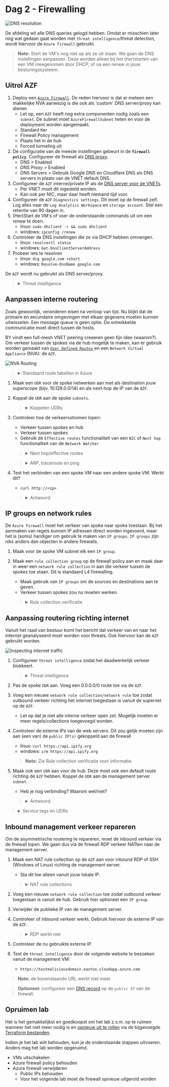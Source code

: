 # Dag 2 - Firewalling

![DNS resolution](./data/dns_inspection.svg)

De afdeling wil alle DNS queries gelogd hebben. Omdat er misschien later nog wat gedaan gaat worden met `threat intelligence`/threat detection, wordt hiervoor de `Azure Firewall` gebruikt.

> **Note:** Start de VM's nog niet op als ze uit staan. We gaan de DNS instellingen aanpassen. Deze worden alleen bij het (her)starten van een VM meegenomen door DHCP, of na een renew in jouw besturingssysteem.

## Uitrol AZF

1. Deploy een [`Azure Firewall`](https://docs.microsoft.com/en-us/azure/firewall/overview). De reden hiervoor is dat er meteen een makkelijke NVA aanwezig is die ook als 'custom' DNS server/proxy kan dienen
    * Let op, een `AZF` heeft nog extra componenten nodig zoals een `subnet`. De subnet moet `AzureFirewallSubnet` heten en voor de deployment worden aangemaakt.
    * Standard tier
    * Firewall Policy management
    * Plaats het in de hub
    * Forced tunneling uit
1. De configuratie van de meeste instellingen gebeurt in de **`firewall policy`**. Configureer de firewall als [DNS proxy](https://docs.microsoft.com/en-us/azure/firewall/dns-settings).
    * DNS > Enabled
    * DNS Proxy > Enabled
    * DNS Servers > Gebruik Google DNS en Cloudflare DNS als DNS servers in plaats van de VNET default DNS.
1. Configureer de `AZF` interne/private IP als de [DNS server voor de VNETs](https://docs.microsoft.com/en-us/azure/virtual-network/manage-virtual-network#change-dns-servers).
    * Per VNET moet dit ingesteld worden.
    * Kan ook per NIC, maar daar heeft niemand tijd voor.
1. Configureer de `AZF` `Diagnostics settings`. Dit moet op de firewall zelf. Log alles naar de `Log Analytics Workspace` en `storage account`. Stel een retentie van 90 dagen in.
1. (Her)Start de VM's of voer de onderstaande commands uit om een renew te doen.
    * linux: `sudo dhclient -r && sudo dhclient`
    * windows: `ipconfig /renew`
1. Controleer de DNS instellingen die ze via DHCP hebben ontvangen.
    * linux: `resolvectl status`
    * windows: `Get-DnsClientServerAddress`
1. Probeer iets te resolven
    * linux: `dig google.com +short`
    * windows: `Resolve-DnsName google.com`

De `AZF` wordt nu gebruikt als DNS server/proxy.

> <details><summary>Threat intelligence</summary>
>
> Azure `firewall` kan gebruik maken van Microsoft's [`threat intelligence`](https://docs.microsoft.com/en-us/azure/firewall/threat-intel) om FQDNs en DNS queries te inspecteren. Hiervoor is wel nodig dat de firewall alle DNS queries kan onderscheppen. Hierom wordt gebruik gemaakt van de DNS proxy functionaliteit.

</details>

## Aanpassen interne routering

Zoals gewoonlijk, veranderen eisen na verloop van tijd. Nu blijkt dat de primaire en secundaire omgevingen met elkaar gegevens moeten kunnen uitwisselen. Een message queue is geen optie. De ontwikkelde communicatie moet direct tussen de hosts.

BY vindt een full-mesh VNET peering creeeren geen fijn idee (waarom?). Om verkeer tussen de spokes via de hub mogelijk te maken, kan er gebruik worden gemaakt van [`User Defined Routes`](https://docs.microsoft.com/en-us/azure/virtual-network/manage-route-table) en een `Network Virtual Appliance` (NVA): de `AZF`.

![NVA Routing](./data/internal_routing.svg)

> <details><summary>Standaard route tabellen in Azure</summary>
>
> Azure `virtual networks` hebben [standaard een null route](https://docs.microsoft.com/en-us/azure/virtual-network/virtual-networks-udr-overview#default) staan voor de RFC1918 prefixes (10.0.0.0/8, 172.16.0.0/12, 192.168.0.0/16) en de RFC6598 prefix (100.64.0.0/10). Door een `address space` toe te voegen worden specifiekere routes aangemaakt en de route tabel overschreven.
>
> Directe `VNET peers` voegen elkaars `address spaces` toe. Geleerde routes worden echter niet doorgegeven aan andere peers. Dit betekent dat spoke A geen routes leert naar spoke B via het hub netwerk. Zelfs met een `user defined route` werkt dit niet. 

</details>

1. Maak een `UDR` voor de spoke netwerken aan met als destination jouw superscope (bijv. 10.128.0.0/14) en als next-hop de IP van de `AZF`.
1. Koppel de `UDR` aan de spoke `subnets`.
    > <details><summary>Koppelen UDRs</summary>
    >
    > `UDRs` kunnen worden gekoppeld aan meerdere VNETs, maar ze moeten zich in dezelfde regio en subscription bevinden. Je zult dus per regio een spoke `UDR` aan moeten maken. Denk in de toekomst hier aan. Hoe kun je standaard routetables voor alle VNETs aanbieden?

    </details>
1. Controleer hoe de verkeersstromen lopen:
    * Verkeer tussen spokes en hub
    * Verkeer tussen spokes
    * Gebruik de `Effective routes` functionaliteit van een `NIC` of `Next hop` functionaliteit van de `Network Watcher`

    > <details><summary>Next hop/effective routes</summary>
    >
    > De [`Next hop`](https://docs.microsoft.com/en-us/azure/network-watcher/network-watcher-next-hop-overview) functionaliteit van de `Network Watcher` of de `Effective routes` functionaliteit van een `NIC` geeft informatie over waar verkeer van een VM naartoe gaat. Gebruik dit om verkeersstromen te verifieren.

    </details>

    > <details><summary>ARP, traceroute en ping</summary>
    >
    > Azure virtual networking is geen standaard netwerken. Het is allemaal nep. Layer 1 en 2 bestaan niet. Pakketten worden van de ene `NIC` naar een andere `NIC` gekopieerd. De default gateway bestaat dus niet echt en is alleen aanwezig zodat VMs normaal functioneren.
    >
    > Controleer de ARP tabel. Hier zie je dat de MAC-adres van de default gateway opvallend is. De gateway is ook niet te pingen. Verder werkt traceroute niet zoals je verwacht. In een `VNET` laat de traceroute alle default gateways niet zien. `network virtual appliances` zijn wel zichtbaar.

    </details>

1. Test het verbinden van een spoke VM naar een andere spoke VM. Werkt dit?
    * `curl http://<ip>`

    > <details><summary>Antwoord</summary>
    >
    > Dit werkt nog niet, omdat de AZF niet een router, maar een firewall is. Het verkeer moet dus worden toegestaan.
    > Verkeer van/naar de management server werkt wel, omdat dit de firewall omzeilt.

    </details>

## IP groups en network rules

De `Azure Firewall` moet het verkeer van spoke naar spoke toestaan. Bij het aanmaken van regels kunnen IP adressen direct worden ingevoerd, maar het is (soms) handiger om gebruik te maken van `IP groups`. `IP groups` zijn niks anders dan objecten in andere firewalls.

1. Maak voor de spoke VM subnet elk een `IP group`.
1. Maak een `rule collection group` op de firewall policy aan en maak daar in weer een `network rule collection` in aan die verkeer tussen de spokes toe staan. Dit is standaard L4 firewalling.
    * Maak gebruik van `IP groups` om de sources en destinations aan te geven.
    * Verkeer tussen spokes zou nu moeten werken.

    > <details><summary>Rule collection verificatie</summary>
    >
    > De `Azure Firewall` heeft geen optie om te controleren of verkeer is toegestaan. Er moet dus in de logs worden gedoken. Als de `diagnostics settings` geconfigureerd zijn met een `Log Analytics Workspace`, kan gebruik worden gemaakt van de [`Logs` functionaliteit](https://docs.microsoft.com/en-us/azure/firewall/firewall-diagnostics#view-and-analyze-the-activity-log) van een `AZF` om toegestane en gedropte verkeer te bekijken.
    >
    > Ten tijde van schrijven is het bekijken van de logs in de `portal` vervelend. Met de integratie met Azure Sentinel krijgt Azure eindelijk een [single pane of glass](https://docs.microsoft.com/en-us/azure/firewall/firewall-workbook) voor netwerk verkeer. Dit valt echter buiten de lab en examen.

    </details>

## Aanpassing routering richting internet

Vanuit het raad van bestuur komt het bericht dat verkeer van en naar het internet geanalyseerd moet worden voor threats. Ook hiervoor kan de `AZF` gebruikt worden.

![Inspecting internet traffic](./data/internet_firewall.svg)

1. Configureer `threat intelligence` zodat het daadwerkelijk verkeer blokkeert.
    
    > <details><summary>Threat intelligence</summary>
    >
    > `Threat intelligence` staat standaard aan op de `firewall policy`, maar in de alerting modus. Dit kan aangepast worden naar `none` of `alert and block`. De alerts worden weggeschreven naar de `Log Analytics Workspace`.

    </details>

1. Pas de spoke `UDR` aan. Voeg een 0.0.0.0/0 route toe via de `AZF`.
1. Voeg een nieuwe `network rule collection/network rule` toe zodat outbound verkeer richting het internet toegestaan is vanuit de supernet op de `AZF`. 
    * Let op dat je niet alle interne verkeer open zet. Mogelijk moeten er meer regels/collections toegevoegd worden.
1. Controleer de externe IPs van de web servers. Dit zou gelijk moeten zijn aan (een van) de `public IP(s)` gekoppeld aan de firewall
    * linux: `curl https://api.ipify.org`
    * windows: `irm https://api.ipify.org`
    > **Note:** Zie Rule collection verificatie voor informatie.
1. Maak ook een `UDR` aan voor de hub. Deze moet ook een default route richting de `AZF` hebben. Koppel de `UDR` aan de management server `subnet`.
    * Heb je nog verbinding? Waarom wel/niet?

    > <details><summary>Antwoord</summary>
    >
    > Er is sprake van asymmetrische routering. Verkeer komt binnen via de [PIP]('' "Public IP"), maar gaat langs de AZF naar buiten. 
    >
    > De `AZF` doet [automatisch SNAT](https://docs.microsoft.com/en-us/azure/firewall/snat-private-range) voor destination IPs buiten RFC1918.

    </details>

> <details><summary>Service tags en UDRs</summary>
>
> `Service tags` zijn lijsten van IP adressen die een dienst kan gebruiken. De lijst wordt bijgehouden door Microsoft. `Service tags` zijn te gebruiken in `network security groups`, `Azure Firewalls` en sinds kort ook `user defined routes`.

</details>

## Inbound management verkeer repareren

Om de asymmetrische routering te repareren, moet de inbound verkeer via de firewall lopen. We gaan dus via de firewall RDP verkeer NATten naar de management server.

1. Maak een NAT rule collection op de `AZF` aan voor inbound RDP of SSH (Windows of Linux) richting de management server.
    * Sta dit toe alleen vanuit jouw lokale IP.

    > <details><summary>NAT rule collections</summary>
    >
    > `NAT rule collections` maken onder water voor elke match een [tijdelijke `network rule` aan](https://docs.microsoft.com/en-us/azure/firewall/rule-processing#nat-rules). Hierdoor is het niet nodig om handmatig `network rules` te genereren.

    </details>

1. Voeg een nieuwe `network rule collection` toe zodat outbound verkeer toegestaan is vanuit de hub. Gebruik hier optioneel een `IP group`.
1. Verwijder de publieke IP van de management server.
1. Controleer of inbound verkeer werkt. Gebruik hiervoor de externe IP van de `AZF`.
    > <details><summary>RDP werkt niet</summary>
    >
    > Afhankelijk van de NSG instellinge kan RDP nog steeds niet werken. Indien RDP alleen vanuit jouw IP is toegestaan en al het overige inbound verkeer geblokkeerd wordt, zal dit het geval zijn. De `AZF` doet naast DNAT ook SNAT voor inbound verkeer. De reden hiervoor is simpel: het verkeer moet symmetrisch lopen.
    > 
    > Hierdoor is de source van het verkeer een `AZF` instance IP en niet de load balanced IP. Je zal dus verkeer toe moeten staan van de gehele 'AzureFirewallSubnet' reeks. Het is onmogelijk om te weten vanuit welke instance in dat subnet het verkeer af komt.

    </details>
1. Controleer de nu gebruikte externe IP.
1. Test de `threat intelligence` door de volgende website te bezoeken vanuit de management VM:
    * `https://testmaliciousdomain.eastus.cloudapp.azure.com`

> **Note:** de bovenstaande URL werkt niet meer.

> **Optioneel:** configureer een [DNS record](https://docs.microsoft.com/en-us/azure/virtual-network/public-ip-addresses#dns-hostname-resolution) op de `public IP` van de firewall.

## Opruimen lab

Het is het gemakkelijkst en goedkoopst om het lab z.s.m. op te ruimen wanneer het niet meer nodig is en [opnieuw uit te rollen](../README.md#lab-checkpoints) via de bijgevoegde [Terraform bestanden](./tf/).

Indien je het lab wilt behouden, kun je de onderstaande stappen uitvoeren. Anders mag het lab worden opgeruimd.
* VMs uitschakelen
* Azure firewall policy behouden
* Azure firewall verwijderen
    * Public IPs behouden
    * Voor het volgende lab moet de firewall opnieuw uitgerold worden
